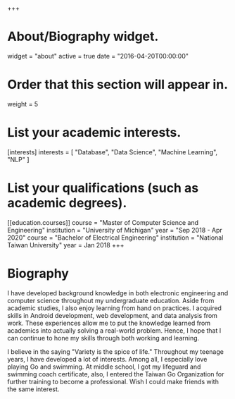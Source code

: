 +++
# About/Biography widget.
widget = "about"
active = true
date = "2016-04-20T00:00:00"

# Order that this section will appear in.
weight = 5

# List your academic interests.
[interests]
  interests = [
    "Database",
    "Data Science",
    "Machine Learning",
    "NLP"
  ]

# List your qualifications (such as academic degrees).
[[education.courses]]
  course = "Master of Computer Science and Engineering"
  institution = "University of Michigan"
  year = "Sep 2018 - Apr 2020"
  course = "Bachelor of Electrical Engineering"
  institution = "National Taiwan University"
  year = Jan 2018
+++

# Biography

I have developed background knowledge in both electronic engineering and computer science throughout my undergraduate education. Aside from academic studies, I also enjoy learning from hand on practices. I acquired skills in Android development, web development, and data analysis from work. These experiences allow me to put the knowledge learned from academics into actually solving a real-world problem. Hence, I hope that I can continue to hone my skills through both working and learning.

I believe in the saying "Variety is the spice of life." Throughout my teenage years, I have developed a lot of interests. Among all, I especially love playing Go and swimming. At middle school, I got my lifeguard and swimming coach certificate, also, I entered the Taiwan Go Organization for further training to become a professional. Wish I could make friends with the same interest.
